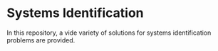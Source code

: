 # Systems Identification
In this repository, a vide variety of solutions for systems identification problems are provided.
